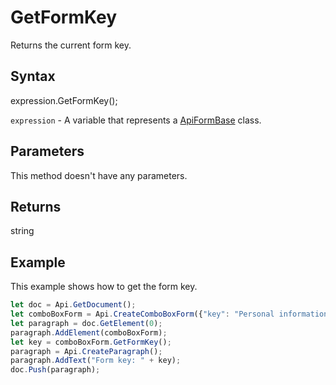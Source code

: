 # GetFormKey

Returns the current form key.

## Syntax

expression.GetFormKey();

`expression` - A variable that represents a [ApiFormBase](../ApiFormBase.md) class.

## Parameters

This method doesn't have any parameters.

## Returns

string

## Example

This example shows how to get the form key.

```javascript
let doc = Api.GetDocument();
let comboBoxForm = Api.CreateComboBoxForm({"key": "Personal information", "tip": "Choose your country", "required": true, "placeholder": "Country", "editable": false, "autoFit": false, "items": ["Latvia", "USA", "UK"]});
let paragraph = doc.GetElement(0);
paragraph.AddElement(comboBoxForm);
let key = comboBoxForm.GetFormKey();
paragraph = Api.CreateParagraph();
paragraph.AddText("Form key: " + key);
doc.Push(paragraph);
```
